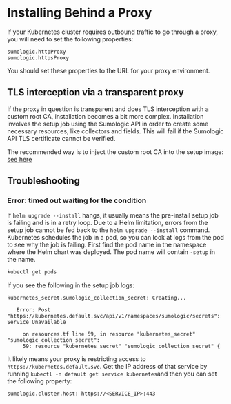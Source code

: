 # Installing Behind a Proxy

If your Kubernetes cluster requires outbound traffic to go through a proxy, you will need to set the following properties:

```
sumologic.httpProxy
sumologic.httpsProxy
```

You should set these properties to the URL for your proxy environment.

## TLS interception via a transparent proxy

If the proxy in question is transparent and does TLS interception with a custom root CA, installation becomes a bit more complex.
Installation involves the setup job using the Sumologic API in order to create some necessary resources, like collectors and fields. This
will fail if the Sumologic API TLS certificate cannot be verified.

The recommended way is to inject the custom root CA into the setup image: [see here][rebuilding]

[rebuilding]:
  https://help.sumologic.com/docs/send-data/kubernetes/security-best-practices/#adding-a-custom-root-ca-certificate-by-rebuilding-container-images

## Troubleshooting

### Error: timed out waiting for the condition

If `helm upgrade --install` hangs, it usually means the pre-install setup job is failing and is in a retry loop. Due to a Helm limitation,
errors from the setup job cannot be fed back to the `helm upgrade --install` command. Kubernetes schedules the job in a pod, so you can look
at logs from the pod to see why the job is failing. First find the pod name in the namespace where the Helm chart was deployed. The pod name
will contain `-setup` in the name.

```sh
kubectl get pods
```

If you see the following in the setup job logs:

```
kubernetes_secret.sumologic_collection_secret: Creating...

   Error: Post "https://kubernetes.default.svc/api/v1/namespaces/sumologic/secrets": Service Unavailable

     on resources.tf line 59, in resource "kubernetes_secret" "sumologic_collection_secret":
     59: resource "kubernetes_secret" "sumologic_collection_secret" {
```

It likely means your proxy is restricting access to `https://kubernetes.default.svc`. Get the IP address of that service by running
`kubectl -n default get service kubernetes`and then you can set the following property:

```
sumologic.cluster.host: https://<SERVICE_IP>:443
```
